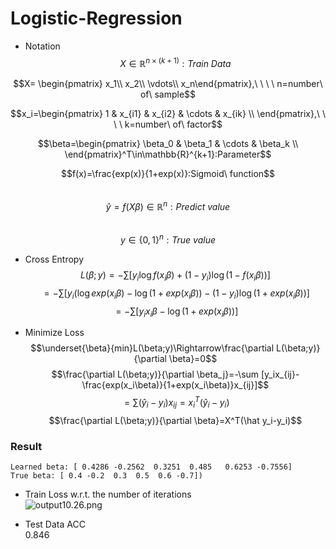Logistic-Regression
=======================
- Notation
$$X\in \mathbb{R}^{n\times (k+1)}:Train\ Data$$       

$$X= \begin{pmatrix}
 x_1\\
 x_2\\
 \vdots\\
x_n\end{pmatrix},\ \ \ \ n=number\ of\ sample$$      

$$x_i=\begin{pmatrix}
1 & x_{i1} & x_{i2} & \cdots & x_{ik} \\
\end{pmatrix},\ \ \ \ k=number\ of\ factor$$       

$$\beta=\begin{pmatrix}
\beta_0 & \beta_1 & \cdots & \beta_k \\
\end{pmatrix}^T\in\mathbb{R}^{k+1}:Parameter$$      

$$f(x)=\frac{exp(x)}{1+exp(x)}:Sigmoid\ function$$     
$$\hat y=f(X\beta)\in \mathbb{R}^{n}:Predict\ value$$      
$$y\in \{0,1\}^n:True\ value$$      

- Cross Entropy
$$L(\beta;y)=-\sum [y_i\log f(x_i\beta)+(1-y_i)\log (1-f(x_i\beta))]$$
$$=-\sum [y_i(\log exp(x_i\beta)-\log (1+exp(x_i\beta))-(1-y_i)\log (1+exp(x_i\beta))]$$
$$=-\sum [y_ix_i\beta-\log(1+exp(x_i\beta))]$$

- Minimize Loss
$$\underset{\beta}{min}L(\beta;y)\Rightarrow\frac{\partial L(\beta;y)}{\partial \beta}=0$$
$$\frac{\partial L(\beta;y)}{\partial \beta_j}=-\sum [y_ix_{ij}-\frac{exp(x_i\beta)}{1+exp(x_i\beta)}x_{ij}]$$
$$=\sum (\hat y_i-y_i)x_{ij}=x_i^T(\hat y_i-y_i)$$
$$\frac{\partial L(\beta;y)}{\partial \beta}=X^T(\hat y_i-y_i)$$

### Result
```
Learned beta: [ 0.4286 -0.2562  0.3251  0.485   0.6253 -0.7556] 
True beta: [ 0.4 -0.2  0.3  0.5  0.6 -0.7])
```
- Train Loss w.r.t. the number of iterations       
![output10.26.png](https://www.dropbox.com/scl/fi/vtn5hl9c4d1m8nhmn34ra/output10.26.png?rlkey=wh2qhkivadol656g9nbcw2fdm&dl=0&raw=1)

- Test Data ACC       
0.846
